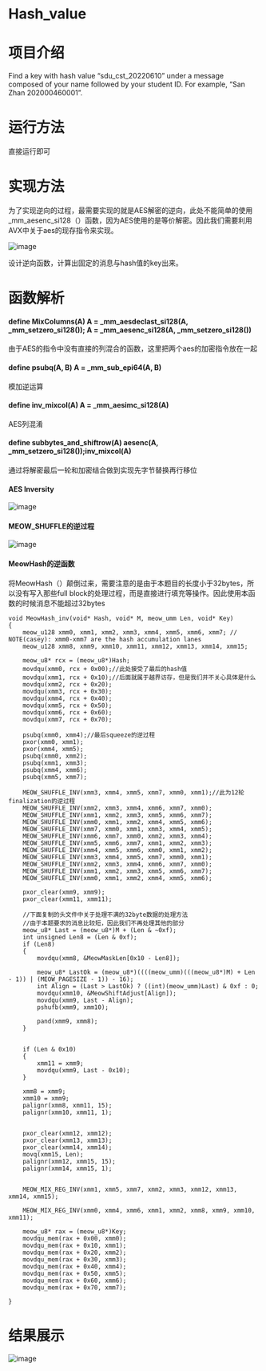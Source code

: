 # Hash_value

# 项目介绍
Find a key with hash value “sdu_cst_20220610” under a message composed of your name followed by your student ID. For example, “San Zhan 202000460001”.
# 运行方法
直接运行即可
# 实现方法
为了实现逆向的过程，最需要实现的就是AES解密的逆向，此处不能简单的使用_mm_aesenc_si128（）函数，因为AES使用的是等价解密。因此我们需要利用AVX中关于aes的现存指令来实现。

![image](https://user-images.githubusercontent.com/75195549/182007601-b2c9c1b3-e323-4c87-a17e-ecccfe7d0390.png)



设计逆向函数，计算出固定的消息与hash值的key出来。




# 函数解析

#### define MixColumns(A) A = _mm_aesdeclast_si128(A, _mm_setzero_si128()); A = _mm_aesenc_si128(A, _mm_setzero_si128())
由于AES的指令中没有直接的列混合的函数，这里把两个aes的加密指令放在一起

#### define psubq(A, B) A = _mm_sub_epi64(A, B)
模加逆运算

#### define inv_mixcol(A) A = _mm_aesimc_si128(A)
AES列混淆

#### define subbytes_and_shiftrow(A) aesenc(A, _mm_setzero_si128());inv_mixcol(A)
通过将解密最后一轮和加密结合做到实现先字节替换再行移位

#### AES Inversity


![image](https://user-images.githubusercontent.com/75195549/182007716-751bafe8-7dc5-479a-b1bb-768f43a26336.png)



#### MEOW_SHUFFLE的逆过程

![image](https://user-images.githubusercontent.com/75195549/182007724-50180abe-83ae-4ff9-a9e1-9c8bf3690277.png)



#### MeowHash的逆函数


将MeowHash（）颠倒过来，需要注意的是由于本题目的长度小于32bytes，所以没有写入那些full block的处理过程，而是直接进行填充等操作。因此使用本函数的时候消息不能超过32bytes

```
void MeowHash_inv(void* Hash, void* M, meow_umm Len, void* Key)
{
    meow_u128 xmm0, xmm1, xmm2, xmm3, xmm4, xmm5, xmm6, xmm7; // NOTE(casey): xmm0-xmm7 are the hash accumulation lanes
    meow_u128 xmm8, xmm9, xmm10, xmm11, xmm12, xmm13, xmm14, xmm15;

    meow_u8* rcx = (meow_u8*)Hash;
    movdqu(xmm0, rcx + 0x00);//此处接受了最后的hash值
    movdqu(xmm1, rcx + 0x10);//后面就属于越界访存，但是我们并不关心具体是什么
    movdqu(xmm2, rcx + 0x20);
    movdqu(xmm3, rcx + 0x30);
    movdqu(xmm4, rcx + 0x40);
    movdqu(xmm5, rcx + 0x50);
    movdqu(xmm6, rcx + 0x60);
    movdqu(xmm7, rcx + 0x70);

    psubq(xmm0, xmm4);//最后squeeze的逆过程
    pxor(xmm0, xmm1);
    pxor(xmm4, xmm5);
    psubq(xmm0, xmm2);
    psubq(xmm1, xmm3);
    psubq(xmm4, xmm6);
    psubq(xmm5, xmm7);

    MEOW_SHUFFLE_INV(xmm3, xmm4, xmm5, xmm7, xmm0, xmm1);//此为12轮finalization的逆过程
    MEOW_SHUFFLE_INV(xmm2, xmm3, xmm4, xmm6, xmm7, xmm0);
    MEOW_SHUFFLE_INV(xmm1, xmm2, xmm3, xmm5, xmm6, xmm7);
    MEOW_SHUFFLE_INV(xmm0, xmm1, xmm2, xmm4, xmm5, xmm6);
    MEOW_SHUFFLE_INV(xmm7, xmm0, xmm1, xmm3, xmm4, xmm5);
    MEOW_SHUFFLE_INV(xmm6, xmm7, xmm0, xmm2, xmm3, xmm4);
    MEOW_SHUFFLE_INV(xmm5, xmm6, xmm7, xmm1, xmm2, xmm3);
    MEOW_SHUFFLE_INV(xmm4, xmm5, xmm6, xmm0, xmm1, xmm2);
    MEOW_SHUFFLE_INV(xmm3, xmm4, xmm5, xmm7, xmm0, xmm1);
    MEOW_SHUFFLE_INV(xmm2, xmm3, xmm4, xmm6, xmm7, xmm0);
    MEOW_SHUFFLE_INV(xmm1, xmm2, xmm3, xmm5, xmm6, xmm7);
    MEOW_SHUFFLE_INV(xmm0, xmm1, xmm2, xmm4, xmm5, xmm6);

    pxor_clear(xmm9, xmm9);
    pxor_clear(xmm11, xmm11);

    //下面复制的头文件中关于处理不满的32byte数据的处理方法
    //由于本题要求的消息比较短，因此我们不再处理其他的部分
    meow_u8* Last = (meow_u8*)M + (Len & ~0xf);
    int unsigned Len8 = (Len & 0xf);
    if (Len8)
    {
        movdqu(xmm8, &MeowMaskLen[0x10 - Len8]);

        meow_u8* LastOk = (meow_u8*)((((meow_umm)(((meow_u8*)M) + Len - 1)) | (MEOW_PAGESIZE - 1)) - 16);
        int Align = (Last > LastOk) ? ((int)(meow_umm)Last) & 0xf : 0;
        movdqu(xmm10, &MeowShiftAdjust[Align]);
        movdqu(xmm9, Last - Align);
        pshufb(xmm9, xmm10);

        pand(xmm9, xmm8);
    }


    if (Len & 0x10)
    {
        xmm11 = xmm9;
        movdqu(xmm9, Last - 0x10);
    }

    xmm8 = xmm9;
    xmm10 = xmm9;
    palignr(xmm8, xmm11, 15);
    palignr(xmm10, xmm11, 1);


    pxor_clear(xmm12, xmm12);
    pxor_clear(xmm13, xmm13);
    pxor_clear(xmm14, xmm14);
    movq(xmm15, Len);
    palignr(xmm12, xmm15, 15);
    palignr(xmm14, xmm15, 1);


    MEOW_MIX_REG_INV(xmm1, xmm5, xmm7, xmm2, xmm3, xmm12, xmm13, xmm14, xmm15);

    MEOW_MIX_REG_INV(xmm0, xmm4, xmm6, xmm1, xmm2, xmm8, xmm9, xmm10, xmm11);

    meow_u8* rax = (meow_u8*)Key;
    movdqu_mem(rax + 0x00, xmm0);
    movdqu_mem(rax + 0x10, xmm1);
    movdqu_mem(rax + 0x20, xmm2);
    movdqu_mem(rax + 0x30, xmm3);
    movdqu_mem(rax + 0x40, xmm4);
    movdqu_mem(rax + 0x50, xmm5);
    movdqu_mem(rax + 0x60, xmm6);
    movdqu_mem(rax + 0x70, xmm7);

}
```





# 结果展示

![image](https://user-images.githubusercontent.com/75195549/182007634-8e4f47cb-2b57-49f8-a9df-d60ff2313316.png)




